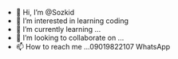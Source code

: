 - 👋 Hi, I’m @Sozkid
- 👀 I’m interested in learning coding 
- 🌱 I’m currently learning ...
- 💞️ I’m looking to collaborate on ...
- 📫 How to reach me ...09019822107 WhatsApp 

<!---
Sozkid/Sozkid is a ✨ special ✨ repository because its `README.md` (this file) appears on your GitHub profile.
You can click the Preview link to take a look at your changes.
--->
